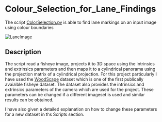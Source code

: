 # Colour_Selection_for_Lane_Findings

The script [ColorSelection.py](https://github.com/hamza9305/Colour_Selection_for_Lane_Findings/blob/main/ColorSelection.py) is able to find lane markings on an input image using colour boundaries 

![LaneImage](https://github.com/hamza9305/Colour_Selection_for_Lane_Findings/blob/main/resource/test.jpg)

 

## Description

The script read a fisheye image, projects it to 3D space using the intrinsics and extrinsics parameters and then maps it to a cylindrical panorama using the projection matrix of a cylindrical projection. For this project particularly I have used the [WoodScape](https://github.com/valeoai/WoodScape) dataset which is one of the first publically avaialble fisheye dataset. The dataset also provides the intrinsics and extrinsics parameters of the camera which are used for the project. These parameters can be changed if a different imageset is used and similar results can be obtained.

 

I have also given a detailed explanation on how to change these parameters for a new dataset in ths Scripts section.
